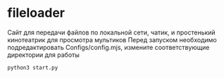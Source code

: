 # fileloader



Сайт для передачи файлов по локальной сети, чатик, и простенький кинотеатрик для просмотра мультиков
Перед запуском необходимо подредактировать Configs/config.mjs, измените соответствующие директории для работы 



```python
python3 start.py
```
